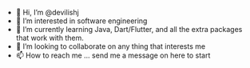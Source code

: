 - 👋 Hi, I’m @devilishj
- 👀 I’m interested in software engineering
- 🌱 I’m currently learning Java, Dart/Flutter, and all the extra packages that work with them.
- 💞️ I’m looking to collaborate on any thing that interests me
- 📫 How to reach me ... send me a message on here to start

<!---
devilishj/devilishj is a ✨ special ✨ repository because its `README.md` (this file) appears on your GitHub profile.
You can click the Preview link to take a look at your changes.
--->
